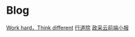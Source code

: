 # Blog
[Work hard，Think different](https://www.yuque.com/lyxpro/think)
[行道院](https://www.yuque.com/nook/pm/dk4aa9)
[政采云前端小报](https://weekly.zoo.team/)